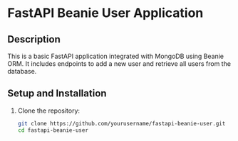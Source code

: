 # FastAPI Beanie User Application

## Description
This is a basic FastAPI application integrated with MongoDB using Beanie ORM. It includes endpoints to add a new user and retrieve all users from the database.

## Setup and Installation

1. Clone the repository:
   ```sh
   git clone https://github.com/yourusername/fastapi-beanie-user.git
   cd fastapi-beanie-user

